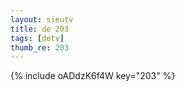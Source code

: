 ```yaml
--- 
layout: sieutv
title: de 203
tags: [detv]
thumb_re: 203
---
```

{% include oADdzK6f4W key="203" %} 
